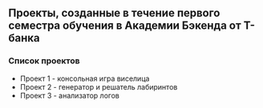 ## Проекты, созданные в течение первого семестра обучения в Академии Бэкенда от Т-банка

### Список проектов
- Проект 1 - консольная игра виселица
- Проект 2 - генератор и решатель лабиринтов
- Проект 3 - анализатор логов

